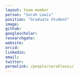 ```yaml
---
layout: team-member
person: "Sarah Lewis"
position: "Graduate Student"
image: 
github: 
googlescholar: 
researchgate: 
website: 
orcid: 
linkedin:
email:
twitter:
permalink: /people/sarahlewis/
---
```


